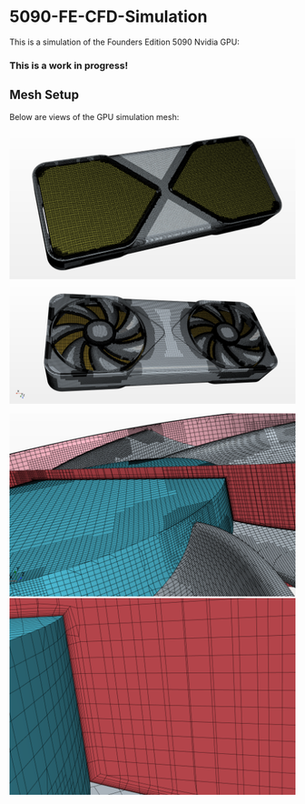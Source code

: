 # 5090-FE-CFD-Simulation
This is a simulation of the Founders Edition 5090 Nvidia GPU:

### This is a work in progress!

## Mesh Setup

Below are views of the GPU simulation mesh:

![GPU Mesh - Front View](GPU_Mesh_1.png)
![GPU Mesh - Isometric View](GPU_Mesh_2.png)

![GPU Mesh - Boundary Layer](BL_1.png)
![GPU Mesh - Boundary Layer Zoomed](BL_2.png)
